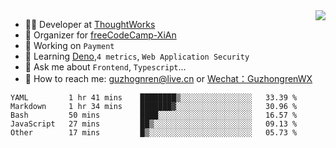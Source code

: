 <img align="right" src="https://github-readme-stats.vercel.app/api?username=guzhongren&show_icons=true&icon_color=805AD5&text_color=000&bg_color=ffffff&hide_title=true" />

- 👨‍💻  Developer at [ThoughtWorks](https://thoughtworks.com)
- 🏢 Organizer for [freeCodeCamp-XiAn](https://github.com/orgs/freeCodeCamp-XiAn)
- 🔭 Working on `Payment`
- 🌱 Learning [Deno](https://deno.land/),`4 metrics`,  `Web Application Security`
- 💬 Ask me about `Frontend`, `Typescript`...
- 🔎 How to reach me: [guzhognren@live.cn](guzhognren@live.cn) or [Wechat：GuzhongrenWX]()

<!--START_SECTION:waka-->
```text
YAML         1 hr 41 mins    ████████▒░░░░░░░░░░░░░░░░   33.39 % 
Markdown     1 hr 34 mins    ███████▓░░░░░░░░░░░░░░░░░   30.96 % 
Bash         50 mins         ████░░░░░░░░░░░░░░░░░░░░░   16.57 % 
JavaScript   27 mins         ██▒░░░░░░░░░░░░░░░░░░░░░░   09.13 % 
Other        17 mins         █▒░░░░░░░░░░░░░░░░░░░░░░░   05.73 % 
```
<!--END_SECTION:waka-->

